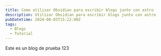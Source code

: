 ```yaml
---
title: Como utilizar Obsidian para escribir blogs junto con astro
description: Utilizar Obsidian para escribir blogs junto con astro
pubDatetime: 2024-08-03T15:22:00Z
tags:
  - Blogs
  - Tutorial
---
```


Este es un blog de prueba 123
